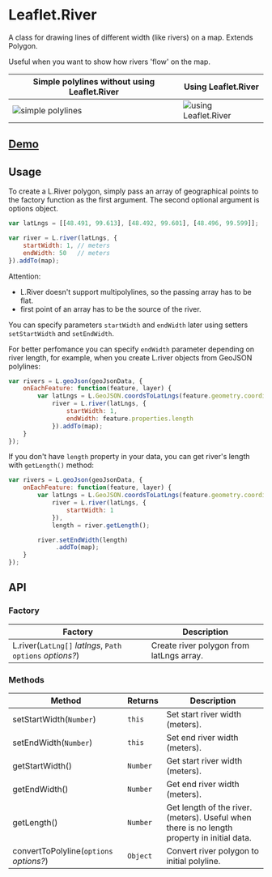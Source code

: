 # Leaflet.River

A class for drawing lines of different width (like rivers) on a map. Extends Polygon.

Useful when you want to show how rivers 'flow' on the map.

Simple polylines without using Leaflet.River | Using Leaflet.River
------|------
![simple polylines](https://cloud.githubusercontent.com/assets/17549928/20976102/8390b408-bcb2-11e6-8dd2-7354f4aa86cf.png) |![using Leaflet.River](https://cloud.githubusercontent.com/assets/17549928/20976101/838f5680-bcb2-11e6-8d49-3da1a3ecd25f.png)

## [Demo](https://ggolikov.github.io/Leaflet.River/example/)
## Usage
To create a L.River polygon, simply pass an array of geographical points to the factory function as the first argument. The second optional argument is options object.
```javascript
var latLngs = [[48.491, 99.613], [48.492, 99.601], [48.496, 99.599]];

var river = L.river(latLngs, {
    startWidth: 1, // meters
    endWidth: 50   // meters
}).addTo(map);
```
Attention:
- L.River doesn't support multipolylines, so the passing array has to be flat.
- first point of an array has to be the source of the river.

You can specify parameters `startWidth` and `endWidth` later using setters `setStartWidth` and `setEndWidth`.

For better perfomance you can specify `endWidth` parameter depending on river length, for example, when you create L.river objects from GeoJSON polylines:
```javascript
var rivers = L.geoJson(geoJsonData, {
    onEachFeature: function(feature, layer) {
        var latLngs = L.GeoJSON.coordsToLatLngs(feature.geometry.coordinates),
            river = L.river(latLngs, {
                startWidth: 1,
                endWidth: feature.properties.length
            }).addTo(map);
    }
});
```
If you don't have `length` property in your data, you can get river's length with `getLength()` method:
```javascript
var rivers = L.geoJson(geoJsonData, {
    onEachFeature: function(feature, layer) {
        var latLngs = L.GeoJSON.coordsToLatLngs(feature.geometry.coordinates),
            river = L.river(latLngs, {
                startWidth: 1
            }),
            length = river.getLength();

        river.setEndWidth(length)
             .addTo(map);
    }
});
```
## API
### Factory
Factory|Description
-------|-----------
L.river(`LatLng[]` _latlngs_, `Path options` _options?_)| Create river polygon from latLngs array.

### Methods
Method|Returns|Description
------|-------|-----------
setStartWidth(`Number`)|`this`|Set start river width (meters).
setEndWidth(`Number`)|`this`|Set end river width (meters).
getStartWidth()|`Number`|Get start river width (meters).
getEndWidth()|`Number`|Get end river width (meters).
getLength()|`Number`|Get length of the river. (meters). Useful when there is no length property in initial data.
convertToPolyline(`options` _options?_)|`Object`|Convert river polygon to initial polyline.
